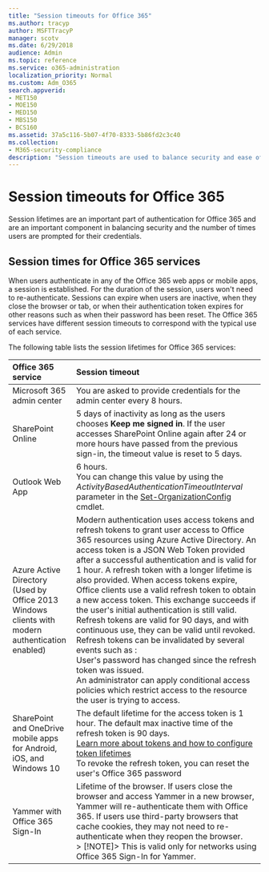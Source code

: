 ```yaml
---
title: "Session timeouts for Office 365"
ms.author: tracyp
author: MSFTTracyP
manager: scotv
ms.date: 6/29/2018
audience: Admin
ms.topic: reference
ms.service: o365-administration
localization_priority: Normal
ms.custom: Adm_O365
search.appverid:
- MET150
- MOE150
- MED150
- MBS150
- BCS160
ms.assetid: 37a5c116-5b07-4f70-8333-5b86fd2c3c40
ms.collection:
- M365-security-compliance
description: "Session timeouts are used to balance security and ease of access  in Office 365 client apps."
---
```


# Session timeouts for Office 365

Session lifetimes are an important part of authentication for Office 365 and are an important component in balancing security and the number of times users are prompted for their credentials.
  
## Session times for Office 365 services

When users authenticate in any of the Office 365 web apps or mobile apps, a session is established. For the duration of the session, users won't need to re-authenticate. Sessions can expire when users are inactive, when they close the browser or tab, or when their authentication token expires for other reasons such as when their password has been reset. The Office 365 services have different session timeouts to correspond with the typical use of each service.
  
The following table lists the session lifetimes for Office 365 services:
  
|**Office 365 service**|**Session timeout**|
|:-----|:-----|
|Microsoft 365 admin center  <br/> |You are asked to provide credentials for the admin center every 8 hours.  <br/> |
|SharePoint Online  <br/> |5 days of inactivity as long as the users chooses **Keep me signed in**. If the user accesses SharePoint Online again after 24 or more hours have passed from the previous sign-in, the timeout value is reset to 5 days.  <br/> |
|Outlook Web App  <br/> |6 hours.  <br/> You can change this value by using the  _ActivityBasedAuthenticationTimeoutInterval_ parameter in the [Set-OrganizationConfig](https://go.microsoft.com/fwlink/p/?LinkId=615378) cmdlet.  <br/> |
|Azure Active Directory  <br/> (Used by Office 2013 Windows clients with modern authentication enabled)  <br/> | Modern authentication uses access tokens and refresh tokens to grant user access to Office 365 resources using Azure Active Directory. An access token is a JSON Web Token provided after a successful authentication and is valid for 1 hour. A refresh token with a longer lifetime is also provided. When access tokens expire, Office clients use a valid refresh token to obtain a new access token. This exchange succeeds if the user's initial authentication is still valid.  <br/>  Refresh tokens are valid for 90 days, and with continuous use, they can be valid until revoked.  <br/>  Refresh tokens can be invalidated by several events such as :  <br/>  User's password has changed since the refresh token was issued.  <br/>  An administrator can apply conditional access policies which restrict access to the resource the user is trying to access.  <br/> |
|SharePoint and OneDrive mobile apps for Android, iOS, and Windows 10  <br/> |The default lifetime for the access token is 1 hour. The default max inactive time of the refresh token is 90 days.  <br/> [Learn more about tokens and how to configure token lifetimes](https://docs.microsoft.com/en-us/azure/active-directory/active-directory-configurable-token-lifetimes) <br/> To revoke the refresh token, you can reset the user's Office 365 password  <br/> |
|Yammer with Office 365 Sign-In  <br/> |Lifetime of the browser. If users close the browser and access Yammer in a new browser, Yammer will re-authenticate them with Office 365. If users use third-party browsers that cache cookies, they may not need to re-authenticate when they reopen the browser.  <br/> > [!NOTE]> This is valid only for networks using Office 365 Sign-In for Yammer.           |
   


